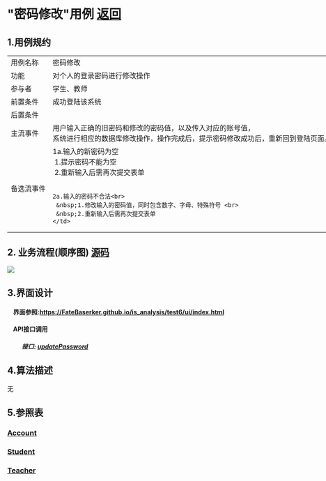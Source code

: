 # "密码修改"用例 <a href="https://github.com/FateBerserker/is_analysis/tree/master/test6">返回</a>
## 1.用例规约
<table cellspacing="0" style="width:900px;">
<tr>
	<td>用例名称</td>
	<td>密码修改</td>	
</tr>
<tr>
	<td>功能</td>
	<td>对个人的登录密码进行修改操作</td>	
</tr>
<tr>
	<td>参与者</td>
	<td>学生、教师</td>	
</tr>
<tr>
	<td>前置条件</td>
	<td>成功登陆该系统</td>	
</tr>
<tr>
	<td>后置条件</td>
	<td></td>	
</tr>
<tr>
	<td>主流事件</td>
	<td>
	用户输入正确的旧密码和修改的密码值，以及传入对应的账号值，<br>
	系统进行相应的数据库修改操作，操作完成后，提示密码修改成功后，重新回到登陆页面。
	</td>	
</tr>
<tr>
	<td>备选流事件</td>
	<td>
	1a.输入的新密码为空 <br> 
	 &nbsp;1.提示密码不能为空 <br>    
	 &nbsp;2.重新输入后需再次提交表单<br><br>

	2a.输入的密码不合法<br>
	 &nbsp;1.修改输入的密码值，同时包含数字、字母、特殊符号 <br>    
	 &nbsp;2.重新输入后需再次提交表单
	</td>	
</tr>
	
</table>		


## 2. 业务流程(顺序图)  <a href="../src/updatePassword.puml">源码</a>

<img src="../images/updatePassowrd.png"/>


## 3.界面设计
#### &nbsp;&nbsp;&nbsp;&nbsp;界面参照:<a href="https://FateBaserker.github.io/is_analysis/test6/ui/index.html">https://FateBaserker.github.io/is_analysis/test6/ui/index.html</a>
#### &nbsp;&nbsp;&nbsp;&nbsp;API接口调用
##### &nbsp;&nbsp;&nbsp;&nbsp;&nbsp;&nbsp;&nbsp;&nbsp;&nbsp;&nbsp;接口: <a href="../接口/updatePassword.md">updatePassword</a>

## 4.算法描述
无

## 5.参照表
### <a href="../数据库表设计.md#account">Account</a>
### <a  href="../数据库表设计.md#student">Student</a>
### <a  href="../数据库表设计.md#teacher">Teacher</a>


